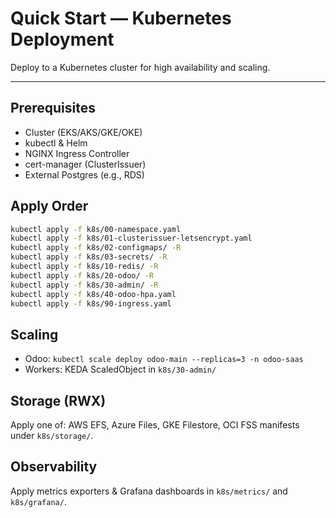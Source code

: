 # Quick Start — Kubernetes Deployment

Deploy to a Kubernetes cluster for high availability and scaling.

---

## Prerequisites
- Cluster (EKS/AKS/GKE/OKE)
- kubectl & Helm
- NGINX Ingress Controller
- cert-manager (ClusterIssuer)
- External Postgres (e.g., RDS)

## Apply Order
```bash
kubectl apply -f k8s/00-namespace.yaml
kubectl apply -f k8s/01-clusterissuer-letsencrypt.yaml
kubectl apply -f k8s/02-configmaps/ -R
kubectl apply -f k8s/03-secrets/ -R
kubectl apply -f k8s/10-redis/ -R
kubectl apply -f k8s/20-odoo/ -R
kubectl apply -f k8s/30-admin/ -R
kubectl apply -f k8s/40-odoo-hpa.yaml
kubectl apply -f k8s/90-ingress.yaml
```

## Scaling
- Odoo: `kubectl scale deploy odoo-main --replicas=3 -n odoo-saas`
- Workers: KEDA ScaledObject in `k8s/30-admin/`

## Storage (RWX)
Apply one of: AWS EFS, Azure Files, GKE Filestore, OCI FSS manifests under `k8s/storage/`.

## Observability
Apply metrics exporters & Grafana dashboards in `k8s/metrics/` and `k8s/grafana/`.
